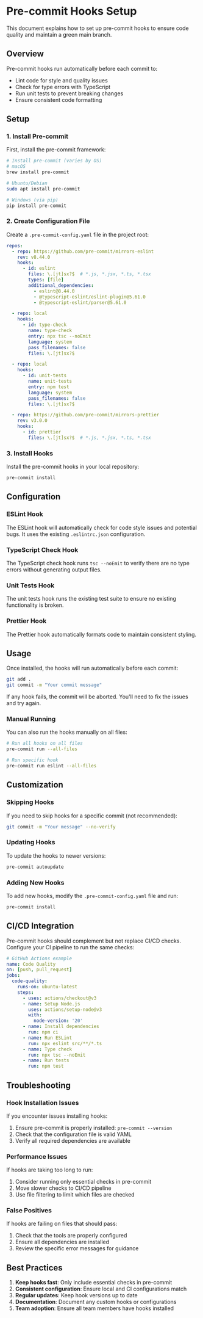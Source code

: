 # Pre-commit Hooks Setup

This document explains how to set up pre-commit hooks to ensure code quality and maintain a green main branch.

## Overview

Pre-commit hooks run automatically before each commit to:
- Lint code for style and quality issues
- Check for type errors with TypeScript
- Run unit tests to prevent breaking changes
- Ensure consistent code formatting

## Setup

### 1. Install Pre-commit

First, install the pre-commit framework:

```bash
# Install pre-commit (varies by OS)
# macOS
brew install pre-commit

# Ubuntu/Debian
sudo apt install pre-commit

# Windows (via pip)
pip install pre-commit
```

### 2. Create Configuration File

Create a `.pre-commit-config.yaml` file in the project root:

```yaml
repos:
  - repo: https://github.com/pre-commit/mirrors-eslint
    rev: v8.44.0
    hooks:
      - id: eslint
        files: \.[jt]sx?$  # *.js, *.jsx, *.ts, *.tsx
        types: [file]
        additional_dependencies:
          - eslint@8.44.0
          - @typescript-eslint/eslint-plugin@5.61.0
          - @typescript-eslint/parser@5.61.0

  - repo: local
    hooks:
      - id: type-check
        name: type-check
        entry: npx tsc --noEmit
        language: system
        pass_filenames: false
        files: \.[jt]sx?$

  - repo: local
    hooks:
      - id: unit-tests
        name: unit-tests
        entry: npm test
        language: system
        pass_filenames: false
        files: \.[jt]sx?$

  - repo: https://github.com/pre-commit/mirrors-prettier
    rev: v3.0.0
    hooks:
      - id: prettier
        files: \.[jt]sx?$  # *.js, *.jsx, *.ts, *.tsx
```

### 3. Install Hooks

Install the pre-commit hooks in your local repository:

```bash
pre-commit install
```

## Configuration

### ESLint Hook

The ESLint hook will automatically check for code style issues and potential bugs. It uses the existing `.eslintrc.json` configuration.

### TypeScript Check Hook

The TypeScript check hook runs `tsc --noEmit` to verify there are no type errors without generating output files.

### Unit Tests Hook

The unit tests hook runs the existing test suite to ensure no existing functionality is broken.

### Prettier Hook

The Prettier hook automatically formats code to maintain consistent styling.

## Usage

Once installed, the hooks will run automatically before each commit:

```bash
git add .
git commit -m "Your commit message"
```

If any hook fails, the commit will be aborted. You'll need to fix the issues and try again.

### Manual Running

You can also run the hooks manually on all files:

```bash
# Run all hooks on all files
pre-commit run --all-files

# Run specific hook
pre-commit run eslint --all-files
```

## Customization

### Skipping Hooks

If you need to skip hooks for a specific commit (not recommended):

```bash
git commit -m "Your message" --no-verify
```

### Updating Hooks

To update the hooks to newer versions:

```bash
pre-commit autoupdate
```

### Adding New Hooks

To add new hooks, modify the `.pre-commit-config.yaml` file and run:

```bash
pre-commit install
```

## CI/CD Integration

Pre-commit hooks should complement but not replace CI/CD checks. Configure your CI pipeline to run the same checks:

```yaml
# GitHub Actions example
name: Code Quality
on: [push, pull_request]
jobs:
  code-quality:
    runs-on: ubuntu-latest
    steps:
      - uses: actions/checkout@v3
      - name: Setup Node.js
        uses: actions/setup-node@v3
        with:
          node-version: '20'
      - name: Install dependencies
        run: npm ci
      - name: Run ESLint
        run: npx eslint src/**/*.ts
      - name: Type check
        run: npx tsc --noEmit
      - name: Run tests
        run: npm test
```

## Troubleshooting

### Hook Installation Issues

If you encounter issues installing hooks:

1. Ensure pre-commit is properly installed: `pre-commit --version`
2. Check that the configuration file is valid YAML
3. Verify all required dependencies are available

### Performance Issues

If hooks are taking too long to run:

1. Consider running only essential checks in pre-commit
2. Move slower checks to CI/CD pipeline
3. Use file filtering to limit which files are checked

### False Positives

If hooks are failing on files that should pass:

1. Check that the tools are properly configured
2. Ensure all dependencies are installed
3. Review the specific error messages for guidance

## Best Practices

1. **Keep hooks fast**: Only include essential checks in pre-commit
2. **Consistent configuration**: Ensure local and CI configurations match
3. **Regular updates**: Keep hook versions up to date
4. **Documentation**: Document any custom hooks or configurations
5. **Team adoption**: Ensure all team members have hooks installed